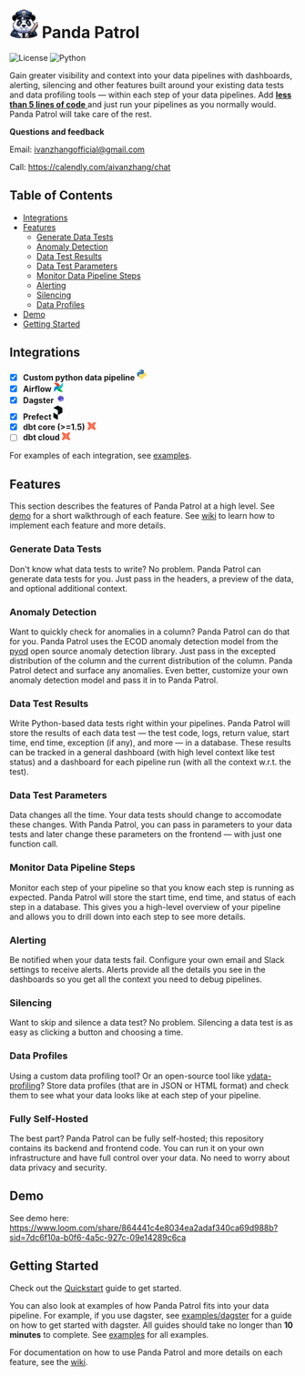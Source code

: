 # <img src="panda-patrol.png" alt="Panda Patrol" width="50"/> Panda Patrol
![License](https://img.shields.io/badge/license-MIT-blue.svg) ![Python](https://img.shields.io/badge/python-3.8-blue.svg) 

Gain greater visibility and context into your data pipelines with dashboards, alerting, silencing and other features built around your existing data tests and data profiling tools — within each step of your data pipelines. Add <ins> **less than 5 lines of code** </ins> and just run your pipelines as you normally would. Panda Patrol will take care of the rest.

**Questions and feedback** 

Email: ivanzhangofficial@gmail.com

Call: https://calendly.com/aivanzhang/chat

## Table of Contents
- [Integrations](#integrations)
- [Features](#features)
    - [Generate Data Tests](#generate-data-tests)
    - [Anomaly Detection](#anomaly-detection)
    - [Data Test Results](#storing-data-test-results)
    - [Data Test Parameters](#data-test-parameters)
    - [Monitor Data Pipeline Steps](#monitor-data-pipeline-steps)
    - [Alerting](#alerting)
    - [Silencing](#silencing)
    - [Data Profiles](#data-profiles)
- [Demo](#demo)
- [Getting Started](#getting-started)

## Integrations
- [x] **Custom python data pipeline** <img src="python.svg" alt="python" width="16"/>
- [x] **Airflow** <img src="airflow.png" alt="airflow" width="16"/>
- [x] **Dagster** <img src="dagster.png" alt="dagster" width="16"/>
- [x] **Prefect** <img src="prefect.png" alt="prefect" width="16"/>
- [x] **dbt core (>=1.5)** <img src="dbt.png" alt="dbt-core" width="16"/>
- [ ] **dbt cloud** <img src="dbt.png" alt="dbt-cloud" width="16"/>

For examples of each integration, see [examples](examples).

## Features
This section describes the features of Panda Patrol at a high level. See [demo](#demo) for a short walkthrough of each feature. See [wiki](https://github.com/aivanzhang/panda_patrol/wiki) to learn how to implement each feature and more details.

### Generate Data Tests
Don't know what data tests to write? No problem. Panda Patrol can generate data tests for you. Just pass in the headers, a preview of the data, and optional additional context.

### Anomaly Detection
Want to quickly check for anomalies in a column? Panda Patrol can do that for you. Panda Patrol uses the ECOD anomaly detection model from the [pyod](https://github.com/yzhao062/pyod) open source anomaly detection library. Just pass in the excepted distribution of the column and the current distribution of the column. Panda Patrol detect and surface any anomalies. Even better, customize your own anomaly detection model and pass it in to Panda Patrol.

### Data Test Results
Write Python-based data tests right within your pipelines. Panda Patrol will store the results of each data test — the test code, logs, return value, start time, end time, exception (if any), and more — in a database. These results can be tracked in a general dashboard (with high level context like test status) and a dashboard for each pipeline run (with all the context w.r.t. the test).

### Data Test Parameters
Data changes all the time. Your data tests should change to accomodate these changes. With Panda Patrol, you can pass in parameters to your data tests and later change these parameters on the frontend — with just one function call.

### Monitor Data Pipeline Steps
Monitor each step of your pipeline so that you know each step is running as expected. Panda Patrol will store the start time, end time, and status of each step in a database. This gives you a high-level overview of your pipeline and allows you to drill down into each step to see more details.

### Alerting
Be notified when your data tests fail. Configure your own email and Slack settings to receive alerts. Alerts provide all the details you see in the dashboards so you get all the context you need to debug pipelines.

### Silencing
Want to skip and silence a data test? No problem. Silencing a data test is as easy as clicking a button and choosing a time.

### Data Profiles
Using a custom data profiling tool? Or an open-source tool like [ydata-profiling](https://github.com/ydataai/ydata-profiling)? Store data profiles (that are in JSON or HTML format) and check them to see what your data looks like at each step of your pipeline.

### Fully Self-Hosted
The best part? Panda Patrol can be fully self-hosted; this repository contains its backend and frontend code. You can run it on your own infrastructure and have full control over your data. No need to worry about data privacy and security.

## Demo
See demo here: https://www.loom.com/share/864441c4e8034ea2adaf340ca69d988b?sid=7dc6f10a-b0f6-4a5c-927c-09e14289c6ca

## Getting Started
Check out the [Quickstart](https://github.com/aivanzhang/panda_patrol/wiki/Quickstart) guide to get started.

You can also look at examples of how Panda Patrol fits into your data pipeline. For example, if you use dagster, see [examples/dagster](examples/dagster) for a guide on how to get started with dagster. All guides should take no longer than **10 minutes** to complete. See [examples](examples) for all examples.

For documentation on how to use Panda Patrol and more details on each feature, see the [wiki](https://github.com/aivanzhang/panda_patrol/wiki).
